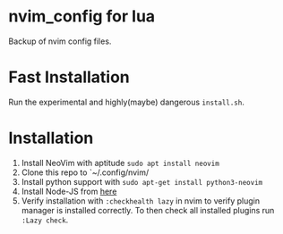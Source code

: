 # nvim_config for lua
Backup of nvim config files.

# Fast Installation
Run the experimental and highly(maybe) dangerous `install.sh`.

# Installation
1. Install NeoVim with aptitude `sudo apt install neovim`
2. Clone this repo to `~/.config/nvim/
3. Install python support with `sudo apt-get install python3-neovim`
4. Install Node-JS from [here](https://github.com/nodesource/distributions/blob/master/README.md)
5. Verify installation with `:checkhealth lazy` in nvim to verify plugin manager is installed correctly. To then check all installed plugins run `:Lazy check`.
